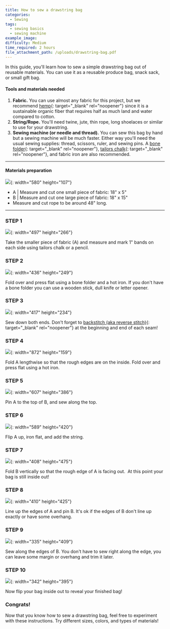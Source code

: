 ```yaml
---
title: How to sew a drawstring bag
categories:
  - Sewing
tags:
  - sewing basics
  - sewing machine
example_image:
difficulty: Medium
time_required: 2 hours
file_attachment_path: /uploads/drawstring-bag.pdf
---
```


In this guide, you'll learn how to sew a simple drawstring bag out of reusable materials. You can use it as a reusable produce bag, snack sack, or small gift bag.

#### **Tools and materials needed**

1. **Fabric.** You can use almost any fabric for this project, but we recommend [hemp](https://www.etsy.com/listing/546939909/hmong-hill-tribe-hemp-hand-woven-hemp){: target="_blank" rel="noopener"} since it is a sustainable organic fiber that requires half as much land and water compared to cotton.
2. **String/Rope.** You'll need twine, jute, thin rope, long shoelaces or similar to use for your drawstring.
3. **Sewing machine (or needle and thread).** You can sew this bag by hand but a sewing machine will be much faster. Either way you'll need the usual sewing supplies: thread, scissors, ruler, and sewing pins. A [bone folder](https://www.joann.com/fiskars-bone-folder/10224780.html){: target="_blank" rel="noopener"}, [tailors chalk](https://www.joann.com/dritz-tailor-chalk-refill-white/1049832.html){: target="_blank" rel="noopener"}, and fabric iron are also recommended.

---

#### **Materials preparation**

![](/uploads/how-to-sew-a-drawstring-bag/materials.png){: width="580" height="107"}

* A \| Measure and cut one small piece of fabric: 18" x 5"
* B \| Measure and cut one large piece of fabric: 18" x 15"
* Measure and cut rope to be around 48" long.

---

### STEP 1

![](/uploads/how-to-sew-a-drawstring-bag/step1.png){: width="497" height="266"}

Take the smaller piece of fabric (A) and measure and mark 1" bands on each side using tailors chalk or a pencil.

### STEP 2

![](/uploads/how-to-sew-a-drawstring-bag/step2.png){: width="436" height="249"}

Fold over and press flat using a bone folder and a hot iron. If you don't have a bone folder you can use a wooden stick, dull knife or letter opener.

### STEP 3

![](/uploads/how-to-sew-a-drawstring-bag/step3.png){: width="417" height="234"}

Sew down both ends. Don't forget to [backstitch (aka reverse stitch)](https://doitbetteryourself.club/blog/how-to-back-stitch-and-why-its-important/){: target="_blank" rel="noopener"} at the beginning and end of each seam\!

### STEP 4

![](/uploads/how-to-sew-a-drawstring-bag/step4.png){: width="872" height="159"}

Fold A lengthwise so that the rough edges are on the inside. Fold over and press flat using a hot iron.

### STEP 5

![](/uploads/how-to-sew-a-drawstring-bag/step5.png){: width="607" height="386"}

Pin A to the top of B, and sew along the top.

### STEP 6

![](/uploads/how-to-sew-a-drawstring-bag/step6.png){: width="589" height="420"}

Flip A up, iron flat, and add the string.

### STEP 7

![](/uploads/how-to-sew-a-drawstring-bag/step7.png){: width="408" height="475"}

Fold B vertically so that the rough edge of A is facing out.&nbsp; At this point your bag is still inside out\!

### STEP 8

![](/uploads/how-to-sew-a-drawstring-bag/step8.png){: width="410" height="425"}

Line up the edges of A and pin B. It's ok if the edges of B don't line up exactly or have some overhang.

### STEP 9

![](/uploads/how-to-sew-a-drawstring-bag/step9.png){: width="335" height="409"}

Sew along the edges of B. You don't have to sew right along the edge, you can leave some margin or overhang and trim it later.

### STEP 10

![](/uploads/how-to-sew-a-drawstring-bag/step10.png){: width="342" height="395"}

Now flip your bag inside out to reveal your finished bag\!

### Congrats\!

Now that you know how to sew a drawstring bag, feel free to experiment with these instructions. Try different sizes, colors, and types of materials\!
